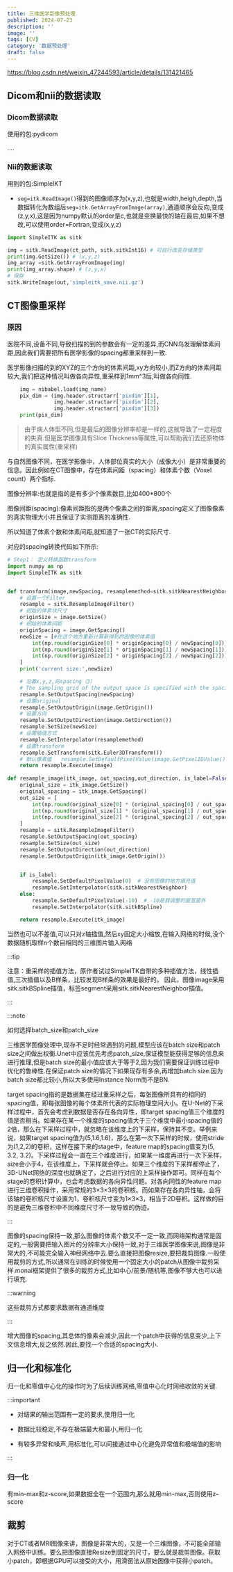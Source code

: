 ```yaml
---
title: 三维医学影像预处理
published: 2024-07-23
description: ''
image: ''
tags: [CV]
category: '数据预处理'
draft: false 
---
```


https://blog.csdn.net/weixin_47244593/article/details/131421465

## Dicom和nii的数据读取

### Dicom数据读取

使用的包:pydicom

....

### Nii的数据读取

用到的包:SimpleIKT

- `seg=itk.ReadImage()`得到的图像顺序为(x,y,z),也就是width,heigh,depth,当数据转化为数组后`seg=itk.GetArrayFromImage(array)`,通道顺序会反向,变成(z,y,x),这是因为numpy默认的order是c,也就是变换最快的轴在最后,如果不想改,可以使用order=Fortran,变成(x,y,z)

```python
import SimpleITK as sitk

img = sitk.ReadImage(ct_path, sitk.sitkInt16) # 可自行改变存储类型
print(img.GetSize()) # (x,y,z)
img_array =sitk.GetArrayFromImage(img)
print(img_array.shape) # (z,y,x)
# 保存
sitk.WriteImage(out,'simpleitk_save.nii.gz')
```

## CT图像重采样

### 原因

医院不同,设备不同,导致扫描的到的参数会有一定的差异,而CNN乌发理解体素间距,因此我们需要把所有医学影像的spacing都重采样到一致.

医学影像扫描的到的XYZ的三个方向的体素间距,xy方向较小,而Z方向的体素间距较大,我们把这种情况叫做各向异性,重采样到1mm^3后,叫做各向同性.

```python
    img = nibabel.load(img_name)
    pix_dim = (img.header.structarr['pixdim'][1],
               img.header.structarr['pixdim'][2],
               img.header.structarr['pixdim'][3])
    print(pix_dim)
```

>  由于病人体型不同,但是最后的图像分辨率却是一样的,这就导致了一定程度的失真.但是医学图像具有Slice Thickness等属性,可以帮助我们去还原物体的真实属性(重采样)

与自然图像不同，在医学影像中，人体部位真实的大小（成像大小）是非常重要的信息。因此例如在CT图像中，存在体素间距（spacing）和体素个数（Voxel count）两个指标.

图像分辨率:也就是指的是有多少个像素数目,比如400\*800个

图像间距(spacing):像素间距指的是两个像素之间的距离,spacing定义了图像像素的真实物理大小并且保证了实测距离的准确性.

所以知道了体素个数和体素间距,就知道了一张CT的实际尺寸.

对应的spacing转换代码如下所示:

```python
# Step1： 定义转换函数transform
import numpy as np
import SimpleITK as sitk


def transform(image,newSpacing, resamplemethod=sitk.sitkNearestNeighbor):
    # 设置一个Filter
    resample = sitk.ResampleImageFilter()
    # 初始的体素块尺寸
    originSize = image.GetSize()
    # 初始的体素间距
    originSpacing = image.GetSpacing()
    newSize = [#在这个地方重新计算新得到的图像的体素值
        int(np.round(originSize[0] * originSpacing[0] / newSpacing[0])),
        int(np.round(originSize[1] * originSpacing[1] / newSpacing[1])),
        int(np.round(originSize[2] * originSpacing[2] / newSpacing[2]))
    ]
    print('current size:',newSize)

    # 沿着x,y,z,的spacing（3）
    # The sampling grid of the output space is specified with the spacing along each dimension and the origin.
    resample.SetOutputSpacing(newSpacing)
    # 设置original
    resample.SetOutputOrigin(image.GetOrigin())
    # 设置方向
    resample.SetOutputDirection(image.GetDirection())
    resample.SetSize(newSize)
    # 设置插值方式
    resample.SetInterpolator(resamplemethod)
    # 设置transform
    resample.SetTransform(sitk.Euler3DTransform())
    # 默认像素值   resample.SetDefaultPixelValue(image.GetPixelIDValue())
    return resample.Execute(image)
  
def resample_image(itk_image, out_spacing,out_direction, is_label=False):
    original_size = itk_image.GetSize()
    original_spacing = itk_image.GetSpacing()
    out_size = [
        int(np.round(original_size[0] * (original_spacing[0] / out_spacing[0]))),
        int(np.round(original_size[1] * (original_spacing[1] / out_spacing[1]))),
        int(np.round(original_size[2] * (original_spacing[2] / out_spacing[2])))
    ]
    resample = sitk.ResampleImageFilter()
    resample.SetOutputSpacing(out_spacing)
    resample.SetSize(out_size)
    resample.SetOutputDirection(out_direction)
    resample.SetOutputOrigin(itk_image.GetOrigin())


    if is_label:
        resample.SetDefaultPixelValue(0)  # 没有图像的地方填充值
        resample.SetInterpolator(sitk.sitkNearestNeighbor)
    else:
        resample.SetDefaultPixelValue(-10)  # -10是我调整的窗宽窗外
        resample.SetInterpolator(sitk.sitkBSpline)

    return resample.Execute(itk_image)

```

当然也可以不差值,可以只对z轴插值,然后xy固定大小缩放,在输入网络的时候,没个数据随机取样n个数目相同的三维图片输入网络

:::tip

注意：重采样的插值方法，原作者试过SimpleITK自带的多种插值方法，线性插值,三次插值以及B样条，比较发现B样条的效果是最好的。
因此，图像image采用sitk.sitkBSpline插值，标签segment采用sitk.sitkNearestNeighbor插值。

:::

:::note

如何选择batch_size和patch_size

三维医学图像处理中,现存不足时经常遇到的问题,模型应该在batch size和patch size之间做出权衡.Unet中应该优先考虑patch_size,保证模型能获得足够的信息来进行推理,但是batch size的最小值应该大于等于2,因为我们需要保证训练过程中优化的鲁棒性.在保证patch size的情况下如果现存有多余,再增加batch size.因为batch size都比较小,所以大多使用Instance Norm而不是BN.

target spacing指的是数据集在经过重采样之后，每张图像所具有的相同的spacing值，即每张图像的每个体素所代表的实际物理空间大小。在U-Net的下采样过程中，首先会考虑到数据是否存在各向异性，即target spacing值三个维度的值是否相当。如果存在某一个维度的spacing值大于三个维度中最小spacing值的2倍，那么在下采样过程中，就忽略在该维度上的下采样，保持其不变。举例来说，如果target spacing值为(5,1.6,1.6)，那么在第一次下采样的时候，使用stride为(1,2,2)的卷积，这样在接下来的stage中，feature map的spacing值变为(5, 3.2, 3.2)。下采样过程会一直在三个维度进行，如果某一维度再进行一次下采样，size会小于4，在该维度上，下采样就会停止。如果三个维度的下采样都停止了，3D-UNet网络的深度也就确定了，之后进行对应的上采样操作即可。同样在每个stage的卷积计算中，也会考虑数据的各向异性问题。对各向同性的feature map进行三维卷积操作，采用常规的3×3×3的卷积核。而如果存在各向异性轴，会将该轴的卷积核尺寸设置为1，卷积核尺寸变为1×3×3，相当于2D卷积。这样做的目的是避免三维卷积中不同维度尺寸不一致导致的伪迹。

:::

图像的spacing保持一致,那么图像的体素个数又不一定一致,而网络架构通常是固定的,一般需要把输入图片的分辨率大小保持一致,对于三维医学图像来说,图像是非常大的,不可能完全输入神经网络中去.要么直接把图像resize,要把裁剪图像.一般使用裁剪的方式,所以通常在训练的时候使用一个固定大小的patch从图像中裁剪采样.monai框架提供了很多的裁剪方式,比如中心/前景/随机等,图像不够大也可以进行填充.

:::warning

这些裁剪方式都要求数据有通道维度

:::

增大图像的spacing,其总体的像素会减少,因此一个patch中获得的信息变少,上下文信息增大,反之依然.因此,要找一个合适的spacing大小.

## 归一化和标准化

归一化和零值中心化的操作时为了后续训练网络,零值中心化时网络收敛的关键.

:::important

- 对结果的输出范围有一定的要求,使用归一化

- 数据比较稳定,不存在极端最大和最小,用归一化
- 有较多异常和噪声,用标准化,可以间接通过中心化避免异常值和极端值的影响

:::

### 归一化

有min-max和z-score,如果数据全在一个范围内,那么就用min-max,否则使用z-score

## 裁剪

对于CT或者MRI图像来讲，图像是非常大的，又是一个三维图像，不可能全部输入网络中训练。要么把图像直接Resize到固定的尺寸，要么就是裁剪图像。获取小patch，即根据GPU可以接受的大小，用滑窗法从原始图像中获得小patch。

